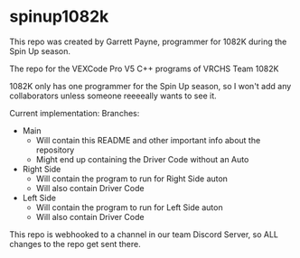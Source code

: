 # spinup1082k

This repo was created by Garrett Payne, programmer for 1082K during the Spin Up season.

The repo for the VEXCode Pro V5 C++ programs of VRCHS Team 1082K



1082K only has one programmer for the Spin Up season, so I won't add any collaborators unless someone reeeeally wants to see it.

Current implementation:
Branches: 
  - Main
    - Will contain this README and other important info about the repository
    - Might end up containing the Driver Code without an Auto
  - Right Side
    - Will contain the program to run for Right Side auton
    - Will also contain Driver Code
  - Left Side
    - Will contain the program to run for Left Side auton
    - Will also contain Driver Code

This repo is webhooked to a channel in our team Discord Server, so ALL changes to the repo get sent there.
